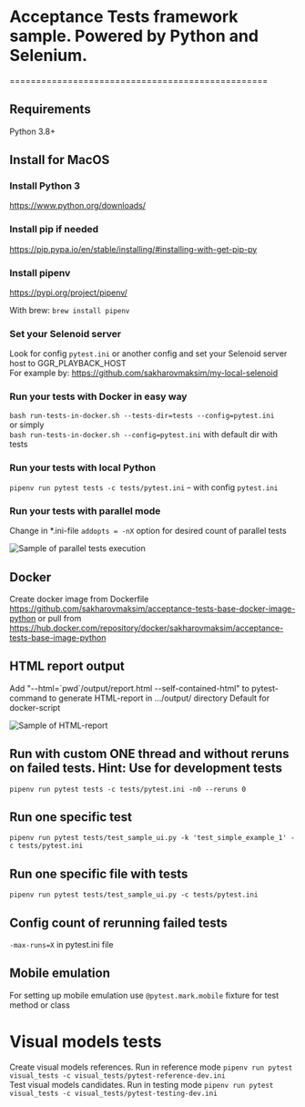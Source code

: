 # Acceptance Tests framework sample. Powered by Python and Selenium.
=================================================
## Requirements
Python 3.8+

## Install for MacOS
### Install Python 3
https://www.python.org/downloads/

### Install pip if needed
https://pip.pypa.io/en/stable/installing/#installing-with-get-pip-py

### Install pipenv
https://pypi.org/project/pipenv/  

With brew: `brew install pipenv`

### Set your Selenoid server
Look for config `pytest.ini` or another config and set your Selenoid server host to GGR_PLAYBACK_HOST  
For example by: https://github.com/sakharovmaksim/my-local-selenoid

### Run your tests with Docker in easy way
`bash run-tests-in-docker.sh --tests-dir=tests --config=pytest.ini`  
or simply  
`bash run-tests-in-docker.sh --config=pytest.ini` with default dir with tests

### Run your tests with local Python
`pipenv run pytest tests -c tests/pytest.ini` – with config `pytest.ini`

### Run your tests with parallel mode
Change in *.ini-file `addopts = -nX` option for desired count of parallel tests

![Sample of parallel tests execution](images/parallel_tests.png)

## Docker
Create docker image from Dockerfile https://github.com/sakharovmaksim/acceptance-tests-base-docker-image-python or pull from https://hub.docker.com/repository/docker/sakharovmaksim/acceptance-tests-base-image-python

## HTML report output
Add "--html=\`pwd\`/output/report.html --self-contained-html" to pytest-command to generate HTML-report in .../output/ directory
Default for docker-script

![Sample of HTML-report](images/report_new.png)

## Run with custom ONE thread and without reruns on failed tests. Hint: Use for development tests
`pipenv run pytest tests -c tests/pytest.ini -n0 --reruns 0`

## Run one specific test
`pipenv run pytest tests/test_sample_ui.py -k 'test_simple_example_1' -c tests/pytest.ini`

## Run one specific file with tests
`pipenv run pytest tests/test_sample_ui.py -c tests/pytest.ini`

## Config count of rerunning failed tests
`-max-runs=X` in pytest.ini file

## Mobile emulation
For setting up mobile emulation use `@pytest.mark.mobile` fixture for test method or class

# Visual models tests
Create visual models references. Run in reference mode `pipenv run pytest visual_tests -c visual_tests/pytest-reference-dev.ini`  
Test visual models candidates. Run in testing mode `pipenv run pytest visual_tests -c visual_tests/pytest-testing-dev.ini`